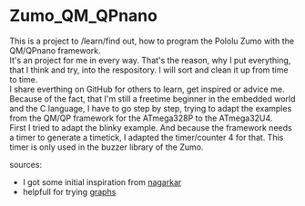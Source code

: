 # Zumo_QM_QPnano
This is a project to /learn/find out, how to program the Pololu Zumo with the QM/QPnano framework.  
It's an project for me in every way. That's the reason, why I put everything, that I think and try, into the respository. I will sort and clean it up from time to time.  
I share everthing on GitHub for others to learn, get inspired or advice me.  
Because of the fact, that I'm still a freetime beginner in the embedded world and the C language, I have to go step by step, trying to adapt the examples from the QM/QP framework for the ATmega328P to the ATmega32U4.  
First I tried to adapt the blinky example. And because the framework needs a timer to generate a timetick, I adapted the timer/counter 4 for that. This timer is only used in the buzzer library of the Zumo.  

sources:
* I got some initial inspiration from [nagarkar](https://github.com/nagarkar/pololuzumo32u4)  
* helpfull for trying [graphs](https://rechneronline.de/funktionsgraphen/)
